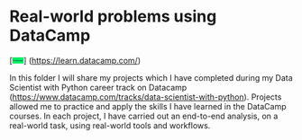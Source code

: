 # Real-world problems using DataCamp

[<img src="datacamp.png" width="20px"/>]
(https://learn.datacamp.com/)

In this folder I will share my projects which I have completed during my Data Scientist with Python career track on Datacamp (https://www.datacamp.com/tracks/data-scientist-with-python). 
Projects allowed me to practice and apply the skills I have learned in the DataCamp courses. 
In each project, I have carried out an end-to-end analysis, on a real-world task, using real-world tools and workflows.

